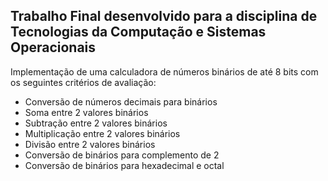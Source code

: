 ## Trabalho Final desenvolvido para a disciplina de Tecnologias da Computação e Sistemas Operacionais

Implementação de uma calculadora de números binários de até 8 bits com os seguintes critérios de avaliação:

* Conversão de números decimais para binários 
* Soma entre 2 valores binários 
* Subtração entre 2 valores binários 
* Multiplicação entre 2 valores binários 
* Divisão entre 2 valores binários 
* Conversão de binários para complemento de 2 
* Conversão de binários para hexadecimal e octal 
